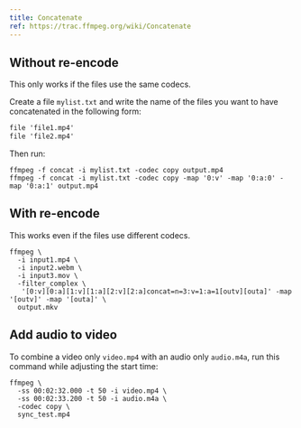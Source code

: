 ```yaml
---
title: Concatenate
ref: https://trac.ffmpeg.org/wiki/Concatenate
---
```


## Without re-encode

This only works if the files use the same codecs.

Create a file `mylist.txt` and write the name of the files you want to have concatenated in the
following form:

```txt
file 'file1.mp4'
file 'file2.mp4'
```

Then run:

```shell
ffmpeg -f concat -i mylist.txt -codec copy output.mp4
ffmpeg -f concat -i mylist.txt -codec copy -map '0:v' -map '0:a:0' -map '0:a:1' output.mp4
```

## With re-encode

This works even if the files use different codecs.

```shell
ffmpeg \
  -i input1.mp4 \
  -i input2.webm \
  -i input3.mov \
  -filter_complex \
   '[0:v][0:a][1:v][1:a][2:v][2:a]concat=n=3:v=1:a=1[outv][outa]' -map '[outv]' -map '[outa]' \
  output.mkv
```

## Add audio to video

To combine a video only `video.mp4` with an audio only `audio.m4a`,
run this command while adjusting the start time:

```shell
ffmpeg \
  -ss 00:02:32.000 -t 50 -i video.mp4 \
  -ss 00:02:33.200 -t 50 -i audio.m4a \
  -codec copy \
  sync_test.mp4
```
